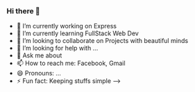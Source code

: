 ### Hi there 👋
- 🔭 I’m currently working on Express 
- 🌱 I’m currently learning FullStack Web Dev
- 👯 I’m looking to collaborate on Projects with beautiful minds
- 🤔 I’m looking for help with ...
- 💬 Ask me about 
- 📫 How to reach me: Facebook, Gmail
- 😄 Pronouns: ...
- ⚡ Fun fact: Keeping stuffs simple
-->


<!--
**varBuzz/varBuzz** is a ✨ _special_ ✨ repository because its `README.md` (this file) appears on your GitHub profile.
[![Header](https://https://scontent.fktm6-1.fna.fbcdn.net/v/t1.0-0/p370x247/48390086_2237674262944573_4876503389682270208_o.jpg?_nc_cat=103&_nc_sid=7aed08&_nc_ohc=0U9BClsbmEkAX_HBYWH&_nc_ht=scontent.fktm6-1.fna&tp=6&oh=7e9f0487609f365f06e09a5a36962d23&oe=5F6D2469<OWNER>/<OWNER>/readme_header.png "Header")](https://some-url.dev/)
Here are some ideas to get you started:
